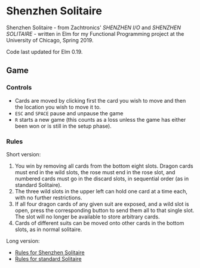 # Shenzhen Solitaire

Shenzhen Solitaire - from Zachtronics' _SHENZHEN I/O_ and _SHENZHEN SOLITAIRE_ - written in Elm for my Functional Programming
project at the University of Chicago, Spring 2019.

Code last updated for Elm 0.19.


## Game

### Controls

- Cards are moved by clicking first the card you wish to move and then the location you wish to move it to.
- `ESC` and `SPACE` pause and unpause the game
- `R` starts a new game (this counts as a loss unless the game has either been won or is still in the setup phase).

### Rules

Short version:
1. You win by removing all cards from the bottom eight slots.  Dragon cards must end in the wild slots, the rose must end in
the rose slot, and numbered cards must go in the discard slots, in sequential order (as in standard Solitaire).
2. The three wild slots in the upper left can hold one card at a time each, with no further restrictions.
3. If all four dragon cards of any given suit are exposed, and a wild slot is open, press the corresponding button to send them
all to that single slot. The slot will no longer be available to store arbitrary cards.
4. Cards of different suits can be moved onto other cards in the bottom slots, as in normal solitaire.

Long version:
- [Rules for Shenzhen Solitaire](https://shenzhen-io.fandom.com/wiki/Shenzhen_Solitaire)
- [Rules for standard Solitaire](https://bicyclecards.com/how-to-play/solitaire/)
